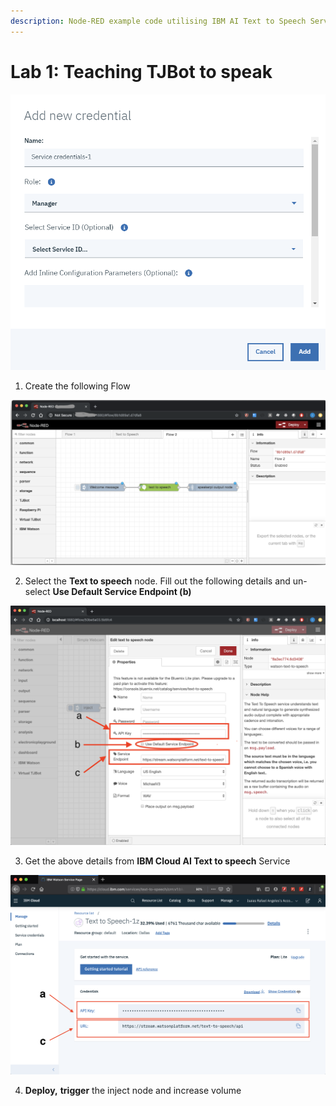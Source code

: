 ```yaml
---
description: Node-RED example code utilising IBM AI Text to Speech Service
---
```


# Lab 1: Teaching TJBot to speak

![TJBot Text to Speech](../.gitbook/assets/image%20%283%29.png)

1. Create the following Flow

![Text to Speech Flow](../.gitbook/assets/image%20%2819%29.png)

2. Select the **Text to speech** node. Fill out the following details and un-select **Use Default Service Endpoint \(b\)**

![IBM AI Text to speech service](../.gitbook/assets/image%20%2827%29.png)

3. Get the above details from **IBM Cloud AI Text to speech** Service

![IBM Cloud AI Text to speech Service Credentials](../.gitbook/assets/image%20%281%29.png)

4. **Deploy,** **trigger** the inject node and increase volume







